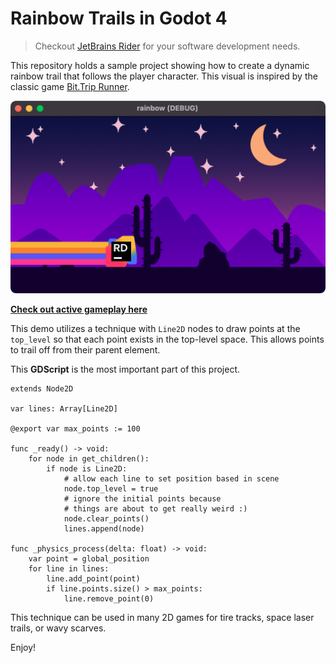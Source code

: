 # Rainbow Trails in Godot 4

> Checkout [JetBrains Rider](https://jetbrains.com/rider) for your software development needs.

This repository holds a sample project showing how to create a dynamic rainbow trail that follows the player character. This visual is inspired by the classic game [Bit.Trip Runner](https://store.steampowered.com/app/63710/BITTRIP_RUNNER/).

![screenshot of infinite runner](./misc/screenshot.png)

**[Check out active gameplay here](./misc/gameplay.mp4)**

This demo utilizes a technique with `Line2D` nodes to draw points at the `top_level` so that each point exists in the top-level space. This allows points to trail off from their parent element.

This **GDScript** is the most important part of this project.

```gdscript
extends Node2D

var lines: Array[Line2D]

@export var max_points := 100

func _ready() -> void:
	for node in get_children():
		if node is Line2D:
			# allow each line to set position based in scene
			node.top_level = true
			# ignore the initial points because 
			# things are about to get really weird :)
			node.clear_points()
			lines.append(node)

func _physics_process(delta: float) -> void:
	var point = global_position
	for line in lines:
		line.add_point(point)
		if line.points.size() > max_points:
			line.remove_point(0)
```

This technique can be used in many 2D games for tire tracks, space laser trails, or wavy scarves.

Enjoy!
